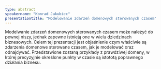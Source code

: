 ```yaml
---
type: abstract
speakername: "Konrad Jakubiec"
presentationtitle: "Modelowanie zdarzeń domenowych sterowanych czasem"
---
```

Modelwanie zdarzeń domenowych sterowanych czasem może należyć do pewnej niszy, jednak zapewne istnieją one w wielu dziedzinach biznesowych. Celem tej prezentacji jest objaśnienie czym właściwie są zdarzenia domenowe sterowane czasem, jak je modelować oraz odnajdywać. Przedstawione zostaną przykłady z prawdziwej domeny, w której precyzyjnie określone punkty w czasie są istototą poprawnego działania biznesu.
